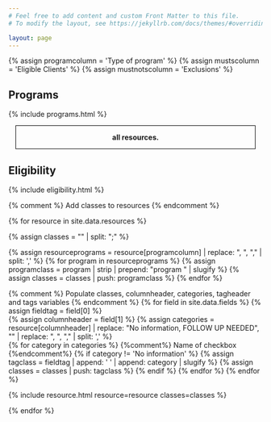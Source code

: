 ```yaml
---
# Feel free to add content and custom Front Matter to this file.
# To modify the layout, see https://jekyllrb.com/docs/themes/#overriding-theme-defaults

layout: page
---
```


<style>
  .label { font-weight: bold; }
  span.checkbox { padding-right: 2em; }
  .eligibility-group { margin-top: 1em; }
</style>

{% assign programcolumn = 'Type of program' %}
{% assign mustscolumn = 'Eligible Clients' %}
{% assign mustnotscolumn = 'Exclusions' %}


<form id="form">

<h2>Programs</h2>

{% include programs.html %}

<div style="border: 1px solid black; padding: 1em; margin: 1em; text-align: center; font-weight: bold;"><span id="displayCount">all</span> resources.</div>

<h2>Eligibility</h2>

{% include eligibility.html %}

</form>

<div>

{% comment %} Add classes to resources {% endcomment %}

{% for resource in site.data.resources %}

  {% assign classes = "" | split: ";" %}

  {% assign resourceprograms = resource[programcolumn] | replace: ", ", "," | split: ',' %}
  {% for program in resourceprograms %}
    {% assign programclass = program | strip | prepend: "program " | slugify %}
    {% assign classes = classes | push: programclass %}
  {% endfor %}

  {% comment %} 
    Populate classes, columnheader, categories, tagheader and tags variables
  {% endcomment %}
  {% for field in site.data.fields %}
    {% assign fieldtag = field[0] %}  
    {% assign columnheader = field[1] %}
    {% assign categories = resource[columnheader] | replace: "No information, FOLLOW UP NEEDED", "" | replace: ", ", "," | split: ',' %}    
    {% for category in categories %}    {%comment%} Name of checkbox {%endcomment%}
      {% if category != 'No information' %}
        {% assign tagclass = fieldtag | append: ' ' | append: category | slugify %}
        {% assign classes = classes | push: tagclass %}
      {% endif %}
    {% endfor %}
  {% endfor %}

  {% include resource.html resource=resource classes=classes %}

{% endfor %}

<script>
  function allSelector(tag, style) {
    // select all resources that match the tag and the style
    // e.g. tag: program-eligibility-first-nations, style: "not"
    // i.e. all resources that do not match program-eligibility-first-nations
    allTag = tag.split('-');
    allTag.pop();
    allTag = allTag.join('-') + "-all";
    if (style == 'not')
      return ".resource:not(." + tag + ", ." + allTag + ")";
    else
      return ".resource." + tag + ", #resource." + allTag;
    end
  }

  var showCount = document.getElementById('displayCount');
  function updateDisplayCount(resources, hiding) {
    showCount.innerHTML = (hiding == 0 ? 
                              "Showing all " + resources : 
                              "Selected " + (resources - hiding) + " out of " + resources);
  }

  // We display resources by setting their div's css display to 'block', and hide
  // them by setting it to none.

  // Resource divs are found and evaluated using their class element, which contains
  // classes like 'program-education' (compound of the type 'program' and the program
  // name 'education'). IDs are 

  resourceCount = document.querySelectorAll(".resource").length;
  hidingCount = 0;
  updateDisplayCount(resourceCount, hidingCount);

  var form = document.querySelector('form');
  form.addEventListener('change', function() {
    // show all resources
    Array.from(document.getElementsByClassName("resource"))
    .forEach(function(resource, index, resources) {
      resource.style.display = 'block';
    });

    // lists of class tags e.g. program-food-hampers
    musts = [];
    mustnots = [];

    // handle programs: if checked, hide resource that do not have it
    var checkboxes = form.querySelectorAll(".programCheckbox");
    var checkboxesChecked = [];
    // loop over them all
    for (var i=0; i<checkboxes.length; i++) {
      // And stick the checked ones onto an array...
      if (checkboxes[i].checked) {
        musts.push(checkboxes[i].id);
      }
    }

    // select .must or .mustnot radio buttons that are checked
    var categories = form.querySelectorAll('input.eligibilityCheckbox:checked');
    categories.forEach(function(category, index, categories){
      console.log("Add to musts: " + category.id)
      musts.push(category.id);
    });
/*
    var categories = form.querySelectorAll('input.eligibilityCheckbox:checked');
    categories.forEach(function(category, index, categories){
      mustnots.push("restrictions-" + category.name);
    });
*/
    console.log("musts: " + musts)
    console.log("mustnots: " + mustnots)



    resourceCount = 0;
    hidingCount = 0;
    // update view
    // 1. show everything
    document.querySelectorAll(".resource").forEach(function(resource, index, resources){
      resource.style.visibility = 'block';
      resourceCount += 1;
    });
    // 2. hide everything that does not have a must
    musts.forEach(function(must, index, musts) {
      // havenots = resources that have not(must OR must-all)
      selector = allSelector(must, "not");
      console.log("Selector: " + selector);
      havenots = document.querySelectorAll(selector);
      havenots.forEach(function(havenot, index, havenots) {
        if (havenot.style.display == 'block') {
          havenot.style.display = 'none';
          hidingCount += 1;
        }
      });
    });
    /*
    // 3. hide everything that has a mustnot
    mustnots.forEach(function(mustnot, index, mustnots) {
      // haves = resources that have mustnot
      haves = document.querySelectorAll(".resource." + mustnot);
      haves.forEach(function(have, index, haves) {
        console.log("have: " + have['id'])
        if (havenot.style.display == 'block') {
          have.style.display = 'none';
          hidingCount += 1;
        }
      });
    });
    */
    updateDisplayCount(resourceCount, hidingCount);
  });

  function showResources(classtag) {
    // classtag is like 'gender-men'
    console.log(classtag)
    let eligible = document.getElementsByClassName("program-eligibility-" + classtag);
    for (let i = 0; i < eligible.length; i++) {
      console.log(eligible[i].id);
      eligible[i].style.display = 'block';
    }
  }
</script>

